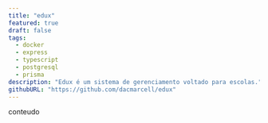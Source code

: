 ```yaml
---
title: "edux"
featured: true
draft: false
tags: 
  - docker
  - express
  - typescript
  - postgresql
  - prisma
description: "Edux é um sistema de gerenciamento voltado para escolas."
githubURL: "https://github.com/dacmarcell/edux"
---
```


conteudo
